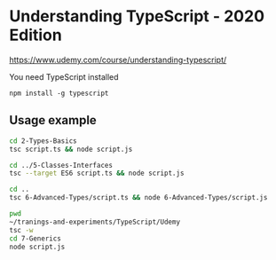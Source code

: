 # Understanding TypeScript - 2020 Edition

https://www.udemy.com/course/understanding-typescript/

You need TypeScript installed

`npm install -g typescript`

## Usage example

```bash
cd 2-Types-Basics
tsc script.ts && node script.js

cd ../5-Classes-Interfaces
tsc --target ES6 script.ts && node script.js

cd ..
tsc 6-Advanced-Types/script.ts && node 6-Advanced-Types/script.js

pwd
~/tranings-and-experiments/TypeScript/Udemy
tsc -w
cd 7-Generics
node script.js
```
